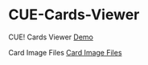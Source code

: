 # CUE-Cards-Viewer

CUE! Cards Viewer [Demo](https://cpk0521.github.io/CUECardsViewer/ "Demo")

Card Image Files [Card Image Files](https://mega.nz/folder/I4QUgLaR#L9jbkeVTpSFJ64TqYSjEEA "Card Image Files")
